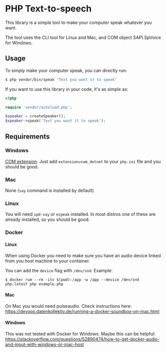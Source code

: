 # PHP Text-to-speech

This library is a simple tool to make your computer speak whatever you want.

The tool uses the CLI tool for Linux and Mac, and COM object SAPI.SpVoice for Windows.

## Usage

To simply make your computer speak, you can directly run:
```bash
$ php vendor/bin/speak "Text you want it to speak"
```

If you want to use this library in your code, it's as simple as:
```php
<?php

require 'vendor/autoload.php';

$speaker = createSpeaker();
$speaker->speak('Text you want it to speak');
```

## Requirements

### Windows

[COM extension](https://www.php.net/manual/en/book.com.php). Just add `extension=com_dotnet` to your `php.ini` file and you should be good.

### Mac

None (`say` command is installed by default)

### Linux

You will need `spd-say` or `espeak` installed. In most distros one of these are already installed, so you should be good.

### Docker

#### Linux

When using Docker you need to make sure you have an audio device linked from you host machine to your container.

You can add the `device` flag with `/dev/snd`. Example:

```shell
$ docker rum --rm -itv $(pwd):/app -w /app --device /dev/snd php:latest php example.php
```

#### Mac
On Mac you would need pulseaudio. Check instructions here: https://devops.datenkollektiv.de/running-a-docker-soundbox-on-mac.html

#### Windows

This was not tested with Docker for Windows. Maybe this can be helpful:
https://stackoverflow.com/questions/52890474/how-to-get-docker-audio-and-input-with-windows-or-mac-host
